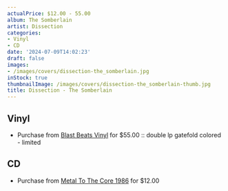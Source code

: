 ```yaml
---
actualPrice: $12.00 - 55.00
album: The Somberlain
artist: Dissection
categories:
- Vinyl
- CD
date: '2024-07-09T14:02:23'
draft: false
images:
- /images/covers/dissection-the_somberlain.jpg
inStock: true
thumbnailImage: /images/covers/dissection-the_somberlain-thumb.jpg
title: Dissection - The Somberlain
---
```


## Vinyl
* Purchase from [Blast Beats Vinyl](https://blastbeatsvinyl.com/products/dissection-the-somberlain-double-lp-gatefold-colored-limited) for $55.00 :: double lp gatefold colored - limited
## CD
* Purchase from [Metal To The Core 1986](https://metaltothecore1986.com/shop/dissection-the-somberlain-cd/) for $12.00
